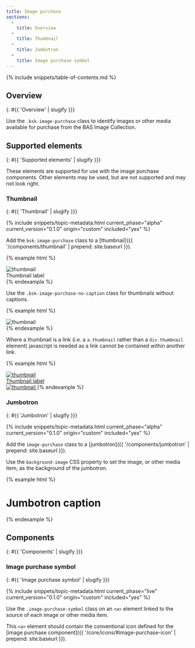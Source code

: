 ```yaml
---
title: Image purchase
sections:
  -
    title: Overview
  -
    title: Thumbnail
  -
    title: Jumbotron
  -
    title: Image purchase symbol
---
```


{% include snippets/table-of-contents.md %}

## Overview
{: #{{ 'Overview' | slugify }}}

Use the `.bsk-image-purchase` class to identify images or other media available for purchase from the BAS Image
Collection.

## Supported elements
{: #{{ 'Supported elements' | slugify }}}

These elements are supported for use with the image purchase components. Other elements may be used, but are not
supported and may not look right.

### Thumbnail
{: #{{ 'Thumbnail' | slugify }}}

{% include snippets/topic-metadata.html current_phase="alpha" current_version="0.1.0" origin="custom" included="yes" %}

Add the `bsk-image-purchase` class to a [thumbnail]({{ '/components/thumbnail' | prepend: site.baseurl }}).

{% example html %}
<!-- Thumbnail using a div element with a caption -->
<div class="thumbnail thumbnail-bsk thumbnail-bsk-default bsk-image-purchase">
  <img src="https://placeholdit.imgix.net/~text?txtsize=38&txt=Media%20Item&w=800&h=500" alt="thumbnail">
  <div class="caption">
    Thumbnail label <a href="#" class="image-purchase-symbol"><i class="fa fa-camera"></i></a>
  </div>
</div>
{% endexample %}

Use the `.bsk-image-purchase-no-caption` class for thumbnails without captions.

{% example html %}
<!-- Thumbnail using a div element -->
<div class="thumbnail thumbnail-bsk thumbnail-bsk-default bsk-image-purchase bsk-image-purchase-no-caption">
  <a href="#" class="image-purchase-symbol"><i class="fa fa-camera"></i></a>
  <img src="https://placeholdit.imgix.net/~text?txtsize=38&txt=Media%20Item&w=800&h=500" alt="thumbnail">
</div>
{% endexample %}

Where a thumbnail is a link (i.e. a `a.thumbnail` rather than a `div.thumbnail` element) javascript is needed as a link
cannot be contained within another link.

{% example html %}
<!-- Thumbnail using a link element with a caption -->
<a href="#thumbnail" class="thumbnail thumbnail-bsk thumbnail-bsk-inverse bsk-image-purchase">
  <img src="https://placeholdit.imgix.net/~text?txtsize=38&txt=Media%20Item&w=800&h=500" alt="thumbnail">
  <div class="caption">
    Thumbnail label <div onclick="location.href='#image-purchase';" class="image-purchase-symbol"><i class="fa fa-camera"></i></div>
  </div>
</a>

<!-- Thumbnail using a link element -->
<a href="#thumbnail" class="thumbnail thumbnail-bsk thumbnail-bsk-default bsk-image-purchase bsk-image-purchase-no-caption">
  <div onclick="location.href='#image-purchase';" class="image-purchase-symbol"><i class="fa fa-camera"></i></div>
  <img src="https://placeholdit.imgix.net/~text?txtsize=38&txt=Media%20Item&w=800&h=500" alt="thumbnail">
</a>
{% endexample %}

### Jumbotron
{: #{{ 'Jumbotron' | slugify }}}

{% include snippets/topic-metadata.html current_phase="alpha" current_version="0.1.0" origin="custom" included="yes" %}

Add the `image-purchase` class to a [jumbotron]({{ '/components/jumbotron' | prepend: site.baseurl }}).

Use the `background-image` CSS property to set the image, or other media item, as the background of the jumbotron.

{% example html %}
<div class="jumbotron jumbotron-bsk bsk-image-purchase jumbotron-image-purchase-example">
  <a class="image-purchase-symbol" href="#"><i class="fa fa-camera fa-2x"></i></a>
  <h1><span class="text-overlay">Jumbotron caption</span></h1>
</div>
{% endexample %}

## Components
{: #{{ 'Components' | slugify }}}

### Image purchase symbol
{: #{{ 'Image purchase symbol' | slugify }}}

{% include snippets/topic-metadata.html current_phase="live" current_version="0.1.0" origin="custom" included="yes" %}

Use the `.image-purchase-symbol` class on an <code>&lt;a&gt;</code> element linked to the source of each image or other
media item.

This <code>&lt;a&gt;</code> element should contain the conventional icon defined for the
[image purchase component]({{ '/core/icons/#image-purchase-icon' | prepend: site.baseurl }}).
